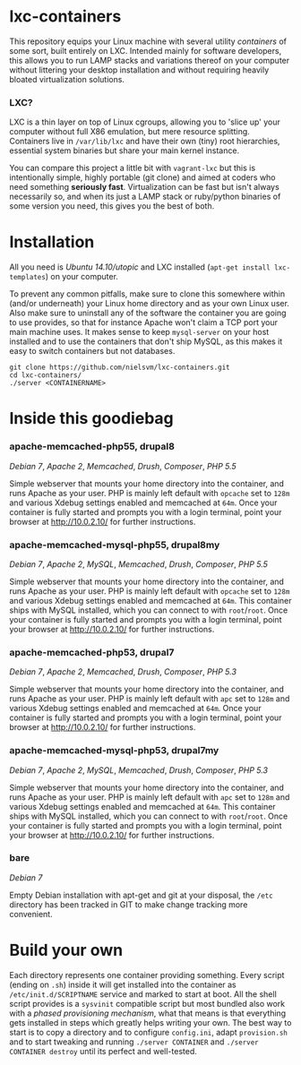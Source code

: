 # lxc-containers
This repository equips your Linux machine with several utility *containers* of some sort, built entirely on LXC. Intended mainly for software developers, this allows you to run LAMP stacks and variations thereof on your computer without littering your desktop installation and without requiring heavily bloated virtualization solutions.

### LXC?
LXC is a thin layer on top of Linux cgroups, allowing you to 'slice up' your computer without full X86 emulation, but mere resource splitting. Containers live in `/var/lib/lxc` and have their own (tiny) root hierarchies, essential system binaries but share your main kernel instance.

You can compare this project a little bit with `vagrant-lxc` but this is intentionally simple, highly portable (git clone) and aimed at coders who need something **seriously fast**. Virtualization can be fast but isn't always necessarily so, and when its just a LAMP stack or ruby/python binaries of some version you need, this gives you the best of both.

# Installation
All you need is *Ubuntu 14.10/utopic* and LXC installed (`apt-get install lxc-templates`) on your computer.

To prevent any common pitfalls, make sure to clone this somewhere within (and/or underneath) your Linux home directory and as your own Linux user. Also make sure to uninstall any of the software the container you are going to use provides, so that for instance Apache won't claim a TCP port your main machine uses. It makes sense to keep `mysql-server` on your host installed and to use the containers that don't ship MySQL, as this makes it easy to switch containers but not databases.

```
git clone https://github.com/nielsvm/lxc-containers.git
cd lxc-containers/
./server <CONTAINERNAME>
```

# Inside this goodiebag

### apache-memcached-php55, drupal8
*Debian 7*, *Apache 2*, *Memcached*, *Drush*, *Composer*, *PHP 5.5*

Simple webserver that mounts your home directory into the container, and runs Apache as your user. PHP is mainly left default with `opcache` set to `128m` and various Xdebug settings enabled and memcached at `64m`. Once your container is fully started and prompts you with a login terminal, point your browser at http://10.0.2.10/ for further instructions.

### apache-memcached-mysql-php55, drupal8my
*Debian 7*, *Apache 2*, *MySQL*, *Memcached*, *Drush*, *Composer*, *PHP 5.5*

Simple webserver that mounts your home directory into the container, and runs Apache as your user. PHP is mainly left default with `opcache` set to `128m` and various Xdebug settings enabled and memcached at `64m`. This container ships with MySQL installed, which you can connect to with `root`/`root`. Once your container is fully started and prompts you with a login terminal, point your browser at http://10.0.2.10/ for further instructions.

### apache-memcached-php53, drupal7
*Debian 7*, *Apache 2*, *Memcached*, *Drush*, *Composer*, *PHP 5.3*

Simple webserver that mounts your home directory into the container, and runs Apache as your user. PHP is mainly left default with `apc` set to `128m` and various Xdebug settings enabled and memcached at `64m`. Once your container is fully started and prompts you with a login terminal, point your browser at http://10.0.2.10/ for further instructions.

### apache-memcached-mysql-php53, drupal7my
*Debian 7*, *Apache 2*, *MySQL*, *Memcached*, *Drush*, *Composer*, *PHP 5.3*

Simple webserver that mounts your home directory into the container, and runs Apache as your user. PHP is mainly left default with `apc` set to `128m` and various Xdebug settings enabled and memcached at `64m`. This container ships with MySQL installed, which you can connect to with `root`/`root`. Once your container is fully started and prompts you with a login terminal, point your browser at http://10.0.2.10/ for further instructions.

### bare
*Debian 7*

Empty Debian installation with apt-get and git at your disposal, the `/etc` directory has been tracked in GIT to make change tracking more convenient.

# Build your own
Each directory represents one container providing something. Every script (ending on `.sh`) inside it will get installed into the container as `/etc/init.d/SCRIPTNAME` service and marked to start at boot. All the shell script provides is a `sysvinit` compatible script but most bundled also work with a *phased provisioning mechanism*, what that means is that everything gets installed in steps which greatly helps writing your own. The best way to start is to copy a directory and to configure `config.ini`, adapt `provision.sh` and to start tweaking and running `./server CONTAINER` and `./server CONTAINER destroy` until its perfect and well-tested.
